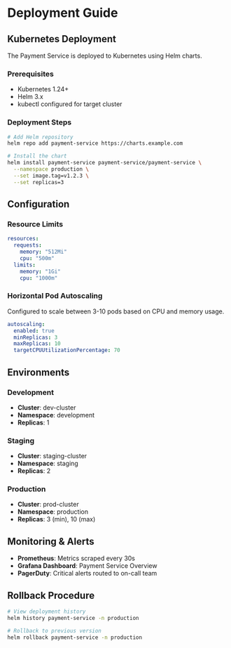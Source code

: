 # Deployment Guide

## Kubernetes Deployment

The Payment Service is deployed to Kubernetes using Helm charts.

### Prerequisites

- Kubernetes 1.24+
- Helm 3.x
- kubectl configured for target cluster

### Deployment Steps

```bash
# Add Helm repository
helm repo add payment-service https://charts.example.com

# Install the chart
helm install payment-service payment-service/payment-service \
  --namespace production \
  --set image.tag=v1.2.3 \
  --set replicas=3
```

## Configuration

### Resource Limits

```yaml
resources:
  requests:
    memory: "512Mi"
    cpu: "500m"
  limits:
    memory: "1Gi"
    cpu: "1000m"
```

### Horizontal Pod Autoscaling

Configured to scale between 3-10 pods based on CPU and memory usage.

```yaml
autoscaling:
  enabled: true
  minReplicas: 3
  maxReplicas: 10
  targetCPUUtilizationPercentage: 70
```

## Environments

### Development
- **Cluster**: dev-cluster
- **Namespace**: development
- **Replicas**: 1

### Staging
- **Cluster**: staging-cluster
- **Namespace**: staging
- **Replicas**: 2

### Production
- **Cluster**: prod-cluster
- **Namespace**: production
- **Replicas**: 3 (min), 10 (max)

## Monitoring & Alerts

- **Prometheus**: Metrics scraped every 30s
- **Grafana Dashboard**: Payment Service Overview
- **PagerDuty**: Critical alerts routed to on-call team

## Rollback Procedure

```bash
# View deployment history
helm history payment-service -n production

# Rollback to previous version
helm rollback payment-service -n production
```
